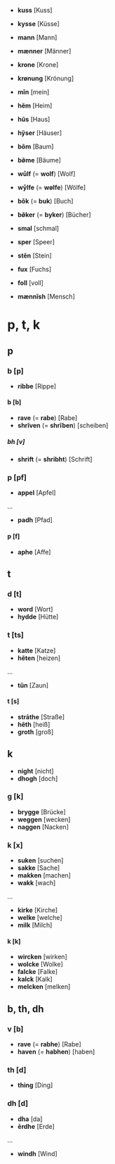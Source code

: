 * **kuss** [Kuss]
* **kysse** [Küsse]

* **mann** [Mann]
* **mænner** [Männer]

* **krone** [Krone]
* **krønung** [Krönung]

* **mĩn** [mein]
* **hẽm** [Heim]
* **hũs** [Haus]
* **hỹser** [Häuser]
* **bõm** [Baum]
* **bø̃me** [Bäume]

* **wůlf** (= **wolf**) [Wolf]
* **wẙlfe** (= **wølfe**) [Wölfe]

* **bǒk** (= **buk**) [Buch]
* **bø̌ker** (= **byker**) [Bücher]

* **smal** [schmal]
* **sper** [Speer]
* **stẽn** [Stein]

* **fux** [Fuchs]

* **foll** [voll]

* **mænnĭsh** [Mensch]

# p, t, k

## p

### b [p]

* **ribbe** [Rippe]

#### b [b]

* **rave** (= **rabe**) [Rabe]
* **shrĩven** (= **shrĩben**) [scheiben]

##### bh [v]

* **shrift** (= **shribht**) [Schrift]

### p [pf]

* **appel** [Apfel]

...

* **padh** [Pfad]

#### p [f]

* **aphe** [Affe]

## t

### d [t]

* **word** [Wort]
* **hydde** [Hütte]

### t [ts]

* **katte** [Katze]
* **hẽten** [heizen]

...

* **tũn** [Zaun]

#### t [s]

* **strāthe** [Straße]
* **hẽth** [heiß]
* **groth** [groß]

## k

* **night** [nicht]
* **dhogh** [doch]

### g [k]

* **brygge** [Brücke]
* **weggen** [wecken]
* **naggen** [Nacken]

### k [x]

* **suken** [suchen]
* **sakke** [Sache]
* **makken** [machen]
* **wakk** [wach]

...

* **kirke** [Kirche]
* **welke** [welche]
* **milk** [Milch]

#### k [k]

* **wircken** [wirken]
* **wolcke** [Wolke]
* **falcke** [Falke]
* **kalck** [Kalk]
* **melcken** [melken]

## b, th, dh

### v [b]

* **rave** (= **rabhe**) [Rabe]
* **haven** (= **habhen**) [haben]

### th [d]

* **thing** [Ding]

### dh [d]

* **dha** [da]
* **ērdhe** [Erde]

...

* **windh** [Wind]
